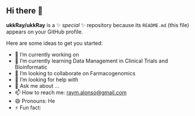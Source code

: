 ## Hi there 👋


**ukkRay/ukkRay** is a ✨ _special_ ✨ repository because its `README.md` (this file) appears on your GitHub profile.

Here are some ideas to get you started:

- 🔭 I’m currently working on 
- 🌱 I’m currently learning Data Management in Clinical Trials and Bioinformatic
- 👯 I’m looking to collaborate on Farmacogenomics
- 🤔 I’m looking for help with 
- 💬 Ask me about ...
- 📫 How to reach me: raym.alonso@gmail.com
- 😄 Pronouns: He 
- ⚡ Fun fact: 

